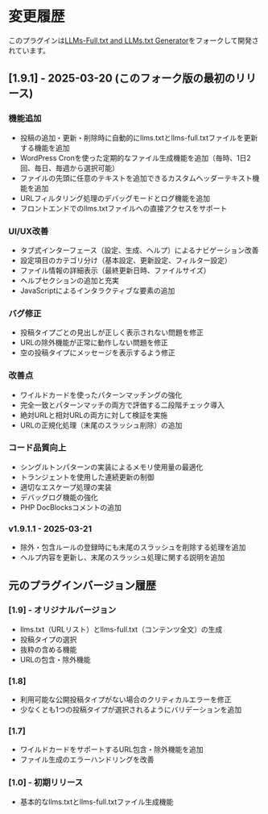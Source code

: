# 変更履歴

このプラグインは[LLMs-Full.txt and LLMs.txt Generator](https://wordpress.org/plugins/llms-full-txt-generator/)をフォークして開発されています。

## [1.9.1] - 2025-03-20 (このフォーク版の最初のリリース)

### 機能追加
- 投稿の追加・更新・削除時に自動的にllms.txtとllms-full.txtファイルを更新する機能を追加
- WordPress Cronを使った定期的なファイル生成機能を追加（毎時、1日2回、毎日、毎週から選択可能）
- ファイルの先頭に任意のテキストを追加できるカスタムヘッダーテキスト機能を追加
- URLフィルタリング処理のデバッグモードとログ機能を追加
- フロントエンドでのllms.txtファイルへの直接アクセスをサポート

### UI/UX改善
- タブ式インターフェース（設定、生成、ヘルプ）によるナビゲーション改善
- 設定項目のカテゴリ分け（基本設定、更新設定、フィルター設定）
- ファイル情報の詳細表示（最終更新日時、ファイルサイズ）
- ヘルプセクションの追加と充実
- JavaScriptによるインタラクティブな要素の追加

### バグ修正
- 投稿タイプごとの見出しが正しく表示されない問題を修正
- URLの除外機能が正常に動作しない問題を修正
- 空の投稿タイプにメッセージを表示するよう修正

### 改善点
- ワイルドカードを使ったパターンマッチングの強化
- 完全一致とパターンマッチの両方で評価する二段階チェック導入
- 絶対URLと相対URLの両方に対して検証を実施
- URLの正規化処理（末尾のスラッシュ削除）の追加

### コード品質向上
- シングルトンパターンの実装によるメモリ使用量の最適化
- トランジェントを使用した連続更新の制御
- 適切なエスケープ処理の実装
- デバッグログ機能の強化
- PHP DocBlocksコメントの追加

### v1.9.1.1 - 2025-03-21
- 除外・包含ルールの登録時にも末尾のスラッシュを削除する処理を追加
- ヘルプ内容を更新し、末尾のスラッシュ処理に関する説明を追加

## 元のプラグインバージョン履歴

### [1.9] - オリジナルバージョン
- llms.txt（URLリスト）とllms-full.txt（コンテンツ全文）の生成
- 投稿タイプの選択
- 抜粋の含める機能
- URLの包含・除外機能

### [1.8]
- 利用可能な公開投稿タイプがない場合のクリティカルエラーを修正
- 少なくとも1つの投稿タイプが選択されるようにバリデーションを追加

### [1.7]
- ワイルドカードをサポートするURL包含・除外機能を追加
- ファイル生成のエラーハンドリングを改善

### [1.0] - 初期リリース
- 基本的なllms.txtとllms-full.txtファイル生成機能
